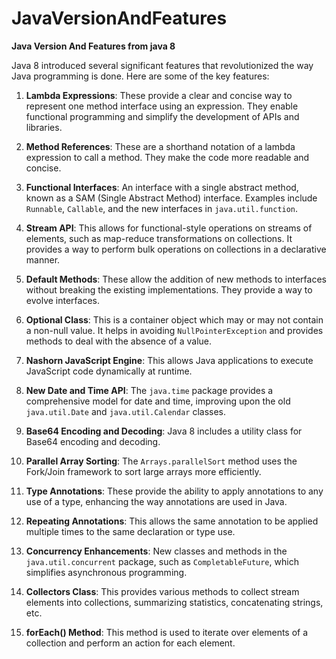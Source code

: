 # JavaVersionAndFeatures
**Java Version And Features from java 8**


Java 8 introduced several significant features that revolutionized the way Java programming is done. Here are some of the key features:

1. **Lambda Expressions**: These provide a clear and concise way to represent one method interface using an expression. They enable functional programming and simplify the development of APIs and libraries.

2. **Method References**: These are a shorthand notation of a lambda expression to call a method. They make the code more readable and concise.

3. **Functional Interfaces**: An interface with a single abstract method, known as a SAM (Single Abstract Method) interface. Examples include `Runnable`, `Callable`, and the new interfaces in `java.util.function`.

4. **Stream API**: This allows for functional-style operations on streams of elements, such as map-reduce transformations on collections. It provides a way to perform bulk operations on collections in a declarative manner.

5. **Default Methods**: These allow the addition of new methods to interfaces without breaking the existing implementations. They provide a way to evolve interfaces.

6. **Optional Class**: This is a container object which may or may not contain a non-null value. It helps in avoiding `NullPointerException` and provides methods to deal with the absence of a value.

7. **Nashorn JavaScript Engine**: This allows Java applications to execute JavaScript code dynamically at runtime.

8. **New Date and Time API**: The `java.time` package provides a comprehensive model for date and time, improving upon the old `java.util.Date` and `java.util.Calendar` classes.

9. **Base64 Encoding and Decoding**: Java 8 includes a utility class for Base64 encoding and decoding.

10. **Parallel Array Sorting**: The `Arrays.parallelSort` method uses the Fork/Join framework to sort large arrays more efficiently.

11. **Type Annotations**: These provide the ability to apply annotations to any use of a type, enhancing the way annotations are used in Java.

12. **Repeating Annotations**: This allows the same annotation to be applied multiple times to the same declaration or type use.

13. **Concurrency Enhancements**: New classes and methods in the `java.util.concurrent` package, such as `CompletableFuture`, which simplifies asynchronous programming.

14. **Collectors Class**: This provides various methods to collect stream elements into collections, summarizing statistics, concatenating strings, etc.

15. **forEach() Method**: This method is used to iterate over elements of a collection and perform an action for each element.

